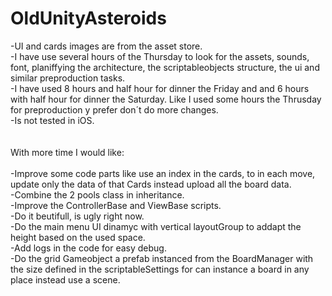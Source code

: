 # OldUnityAsteroids

-UI and cards images are from the asset store.<br>
-I have use several hours of the Thursday to look for the assets, sounds, font, planiffying the architecture, the scriptableobjects structure, the ui and similar preproduction tasks.<br>
-I have used 8 hours and half hour for dinner the Friday and and 6 hours with half hour for dinner the Saturday. Like I used some hours the Thrusday for preproduction y prefer don´t do more changes. <br>
-Is not tested in iOS.<br>
<br>
<br>
With more time I would like:<br>
<br>
-Improve some code parts like use an index in the cards, to in each move, update only the data of that Cards instead upload all the board data.<br>
-Combine the 2 pools class in inheritance.<br>
-Improve the ControllerBase and ViewBase scripts.<br>
-Do it beutifull, is ugly right now.<br>
-Do the main menu UI dinamyc with vertical layoutGroup to addapt the height based on the used space.<br>
-Add logs in the code for easy debug.<br>
-Do the grid Gameobject a prefab instanced from the BoardManager with the size defined in the scriptableSettings for can instance a board in any place instead use a scene.<br>
